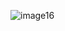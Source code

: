 ![image16](https://github.com/codiren/snakesnladders/assets/82444600/9e6f4ccb-8dc2-4d80-9a49-3ce7ad7814f1)
